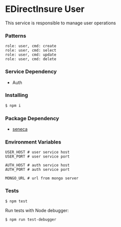 # EDirectInsure User

This service is responsible to manage user operations

### Patterns

```
role: user, cmd: create
role: user, cmd: select
role: user, cmd: update
role: user, cmd: delete
```

### Service Dependency

- Auth

### Installing

```bash
$ npm i
```

### Package Dependency

 - [seneca](https://github.com/senecajs/seneca)

### Environment Variables

```
USER_HOST # user service host
USER_PORT # user service port

AUTH_HOST # auth service host
AUTH_PORT # auth service port

MONGO_URL # url from mongo server
```

### Tests


```sh
$ npm test
```

Run tests with Node debugger:

```bash
$ npm run test-debugger
```

